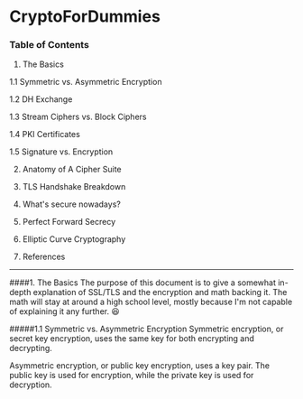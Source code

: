 # CryptoForDummies

### Table of Contents

1. The Basics

  1.1 Symmetric vs. Asymmetric Encryption
     
  1.2 DH Exchange
     
  1.3 Stream Ciphers vs. Block Ciphers
     
  1.4 PKI Certificates
     
  1.5 Signature vs. Encryption

2. Anatomy of A Cipher Suite

3. TLS Handshake Breakdown

4. What's secure nowadays?

5. Perfect Forward Secrecy

6. Elliptic Curve Cryptography

7. References
***
####1. The Basics
The purpose of this document is to give a somewhat in-depth explanation of SSL/TLS and the encryption and math backing it. The math will stay at around a high school level, mostly because I'm not capable of explaining it any further. :laughing:

  #####1.1 Symmetric vs. Asymmetric Encryption
  Symmetric encryption, or secret key encryption, uses the same key for both encrypting and decrypting.
  
  Asymmetric encryption, or public key encryption, uses a key pair. The public key is used for encryption, while the private key is used for decryption.
